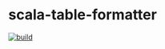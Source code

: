 # scala-table-formatter

[![build](https://img.shields.io/github/workflow/status/wlad031/scala-table-formatter/Scala%20CI?style=flat-square)](https://github.com/wlad031/scala-table-formatter/actions)
